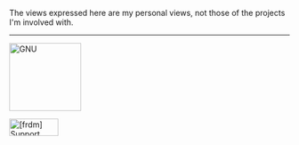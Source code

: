 The views expressed here are my personal views, not those of the projects I'm involved with.

---

<p><a href="http://www.gnu.org/" title=
"The GNU Project"><img alt="GNU" src="https://www.gnu.org/graphics/heckert_gnu.png" width=
"129" height="122" /></a></p>

<a href="http://www.softwarefreedom.org/">
<img src="http://www.softwarefreedom.org/img/support-sflc.png" alt="[frdm] Support SFLC" height="31" width="88" border="0" title="Software Freedom Law Center" />
</a>
